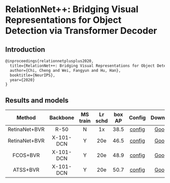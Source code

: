 # RelationNet++: Bridging Visual Representations for Object Detection via Transformer Decoder

## Introduction

<!-- [ALGORITHM] -->

```latex
@inproceedings{relationnetplusplus2020,
  title={RelationNet++: Bridging Visual Representations for Object Detection via Transformer Decoder},
  author={Chi, Cheng and Wei, Fangyun and Hu, Han},
  booktitle={NeurIPS},
  year={2020}
}
```

## Results and models

|    Method     | Backbone  | MS train | Lr schd | box AP |                              Config                               |                                           Download                                           |
| :-----------: | :-------: | :------: | :-----: | :----: | :---------------------------------------------------------------: | :------------------------------------------------------------------------------------------: |
| RetinaNet+BVR |   R-50    |    N     |   1x    |  38.5  |           [config](bvr_retinanet_r50_fpn_gn_1x_coco.py)           | [Google](https://drive.google.com/file/d/1iKygKRi6EmqRsEQgBhJTfToWweVXEltB/view?usp=sharing) |
| RetinaNet+BVR | X-101-DCN |    Y     |   20e   |  46.5  | [config](bvr_retinanet_x101_fpn_dcn_mstrain_400_1200_20e_coco.py) | [Google](https://drive.google.com/file/d/1YyAG9OAjkeWStGkM5kLy6l95tXEa_E_b/view?usp=sharing) |
|   FCOS+BVR    | X-101-DCN |    Y     |   20e   |  48.9  |   [config](bvr_fcos_x101_fpn_dcn_mstrain_400_1200_20e_coco.py)    | [Google](https://drive.google.com/file/d/1IT1YBnNLrGQs-Be_drfF2ntEq4OjtCaO/view?usp=sharing) |
|   ATSS+BVR    | X-101-DCN |    Y     |   20e   |  50.7  |   [config](bvr_atss_x101_fpn_dcn_mstrain_400_1200_20e_coco.py)    | [Google](https://drive.google.com/file/d/16kTxTPGIN4O4wFHKhJMdFP_rlZ7eXde9/view?usp=sharing) |
